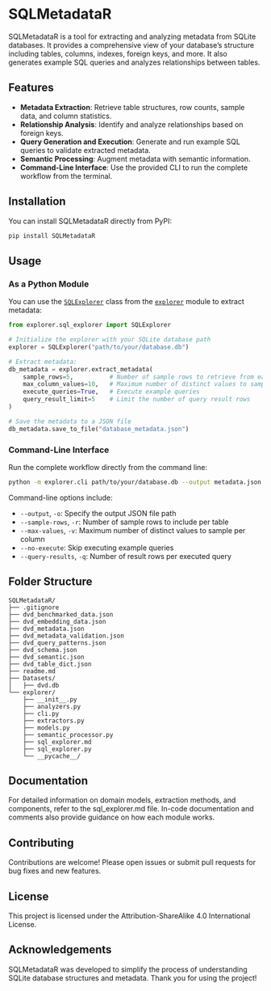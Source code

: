 # SQLMetadataR

SQLMetadataR is a tool for extracting and analyzing metadata from SQLite databases. It provides a comprehensive view of your database’s structure including tables, columns, indexes, foreign keys, and more. It also generates example SQL queries and analyzes relationships between tables.

## Features

- **Metadata Extraction**: Retrieve table structures, row counts, sample data, and column statistics.
- **Relationship Analysis**: Identify and analyze relationships based on foreign keys.
- **Query Generation and Execution**: Generate and run example SQL queries to validate extracted metadata.
- **Semantic Processing**: Augment metadata with semantic information.
- **Command-Line Interface**: Use the provided CLI to run the complete workflow from the terminal.

## Installation

You can install SQLMetadataR directly from PyPI:

```sh
pip install SQLMetadataR
```

## Usage

### As a Python Module

You can use the [`SQLExplorer`](explorer/sql_explorer.py) class from the [`explorer`](explorer) module to extract metadata:

```python
from explorer.sql_explorer import SQLExplorer

# Initialize the explorer with your SQLite database path
explorer = SQLExplorer("path/to/your/database.db")

# Extract metadata:
db_metadata = explorer.extract_metadata(
    sample_rows=5,          # Number of sample rows to retrieve from each table
    max_column_values=10,   # Maximum number of distinct values to sample per column
    execute_queries=True,   # Execute example queries
    query_result_limit=5    # Limit the number of query result rows
)

# Save the metadata to a JSON file
db_metadata.save_to_file("database_metadata.json")
```

### Command-Line Interface

Run the complete workflow directly from the command line:

```bash
python -m explorer.cli path/to/your/database.db --output metadata.json
```

Command-line options include:
- `--output`, `-o`: Specify the output JSON file path
- `--sample-rows`, `-r`: Number of sample rows to include per table
- `--max-values`, `-v`: Maximum number of distinct values to sample per column
- `--no-execute`: Skip executing example queries
- `--query-results`, `-q`: Number of result rows per executed query

## Folder Structure

```
SQLMetadataR/
├── .gitignore
├── dvd_benchmarked_data.json
├── dvd_embedding_data.json
├── dvd_metadata.json
├── dvd_metadata_validation.json
├── dvd_query_patterns.json
├── dvd_schema.json
├── dvd_semantic.json
├── dvd_table_dict.json
├── readme.md
├── Datasets/
│   ├── dvd.db
└── explorer/
    ├── __init__.py
    ├── analyzers.py
    ├── cli.py
    ├── extractors.py
    ├── models.py
    ├── semantic_processor.py
    ├── sql_explorer.md
    ├── sql_explorer.py
    └── __pycache__/
```

## Documentation

For detailed information on domain models, extraction methods, and components, refer to the sql_explorer.md file. In-code documentation and comments also provide guidance on how each module works.

## Contributing

Contributions are welcome! Please open issues or submit pull requests for bug fixes and new features.

## License

This project is licensed under the Attribution-ShareAlike 4.0 International License.

## Acknowledgements

SQLMetadataR was developed to simplify the process of understanding SQLite database structures and metadata. Thank you for using the project!